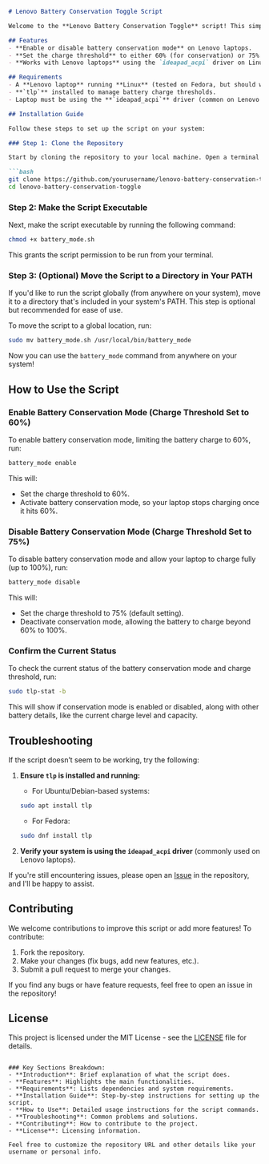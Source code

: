 ````markdown
# Lenovo Battery Conservation Toggle Script

Welcome to the **Lenovo Battery Conservation Toggle** script! This simple script enables you to toggle the battery conservation mode on Lenovo laptops running Linux. By enabling this mode, you can limit the battery charge to a set threshold (e.g., 60%), helping to extend the lifespan of your laptop's battery.

## Features
- **Enable or disable battery conservation mode** on Lenovo laptops.
- **Set the charge threshold** to either 60% (for conservation) or 75% (default).
- **Works with Lenovo laptops** using the `ideapad_acpi` driver on Linux.

## Requirements
- A **Lenovo laptop** running **Linux** (tested on Fedora, but should work on other distributions with `tlp` and `ideapad_acpi`).
- **`tlp`** installed to manage battery charge thresholds.
- Laptop must be using the **`ideapad_acpi`** driver (common on Lenovo laptops).

## Installation Guide

Follow these steps to set up the script on your system:

### Step 1: Clone the Repository

Start by cloning the repository to your local machine. Open a terminal and run:

```bash
git clone https://github.com/yourusername/lenovo-battery-conservation-toggle.git
cd lenovo-battery-conservation-toggle
````

### Step 2: Make the Script Executable

Next, make the script executable by running the following command:

```bash
chmod +x battery_mode.sh
```

This grants the script permission to be run from your terminal.

### Step 3: (Optional) Move the Script to a Directory in Your PATH

If you'd like to run the script globally (from anywhere on your system), move it to a directory that's included in your system's PATH. This step is optional but recommended for ease of use.

To move the script to a global location, run:

```bash
sudo mv battery_mode.sh /usr/local/bin/battery_mode
```

Now you can use the `battery_mode` command from anywhere on your system!

## How to Use the Script

### Enable Battery Conservation Mode (Charge Threshold Set to 60%)

To enable battery conservation mode, limiting the battery charge to 60%, run:

```bash
battery_mode enable
```

This will:

* Set the charge threshold to 60%.
* Activate battery conservation mode, so your laptop stops charging once it hits 60%.

### Disable Battery Conservation Mode (Charge Threshold Set to 75%)

To disable battery conservation mode and allow your laptop to charge fully (up to 100%), run:

```bash
battery_mode disable
```

This will:

* Set the charge threshold to 75% (default setting).
* Deactivate conservation mode, allowing the battery to charge beyond 60% to 100%.

### Confirm the Current Status

To check the current status of the battery conservation mode and charge threshold, run:

```bash
sudo tlp-stat -b
```

This will show if conservation mode is enabled or disabled, along with other battery details, like the current charge level and capacity.

## Troubleshooting

If the script doesn’t seem to be working, try the following:

1. **Ensure `tlp` is installed and running:**

   * For Ubuntu/Debian-based systems:

   ```bash
   sudo apt install tlp
   ```

   * For Fedora:

   ```bash
   sudo dnf install tlp
   ```

2. **Verify your system is using the `ideapad_acpi` driver** (commonly used on Lenovo laptops).

If you're still encountering issues, please open an [Issue](https://github.com/yourusername/lenovo-battery-conservation-toggle/issues) in the repository, and I'll be happy to assist.

## Contributing

We welcome contributions to improve this script or add more features! To contribute:

1. Fork the repository.
2. Make your changes (fix bugs, add new features, etc.).
3. Submit a pull request to merge your changes.

If you find any bugs or have feature requests, feel free to open an issue in the repository!

## License

This project is licensed under the MIT License - see the [LICENSE](LICENSE) file for details.

```

### Key Sections Breakdown:
- **Introduction**: Brief explanation of what the script does.
- **Features**: Highlights the main functionalities.
- **Requirements**: Lists dependencies and system requirements.
- **Installation Guide**: Step-by-step instructions for setting up the script.
- **How to Use**: Detailed usage instructions for the script commands.
- **Troubleshooting**: Common problems and solutions.
- **Contributing**: How to contribute to the project.
- **License**: Licensing information.

Feel free to customize the repository URL and other details like your username or personal info.
```
